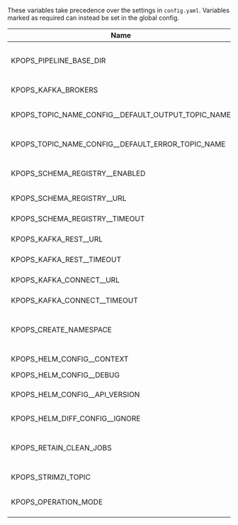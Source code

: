 These variables take precedence over the settings in `config.yaml`. Variables marked as required can instead be set in the global config.

|                       Name                       |             Default Value              |Required|                                   Description                                    |               Setting name                |
|--------------------------------------------------|----------------------------------------|--------|----------------------------------------------------------------------------------|-------------------------------------------|
|KPOPS_PIPELINE_BASE_DIR                           |.                                       |False   |Base directory to the pipelines (default is current working directory)            |pipeline_base_dir                          |
|KPOPS_KAFKA_BROKERS                               |                                        |True    |The comma separated Kafka brokers address.                                        |kafka_brokers                              |
|KPOPS_TOPIC_NAME_CONFIG__DEFAULT_OUTPUT_TOPIC_NAME|${pipeline.name}-${component.name}      |False   |Configures the value for the variable ${output_topic_name}                        |topic_name_config.default_output_topic_name|
|KPOPS_TOPIC_NAME_CONFIG__DEFAULT_ERROR_TOPIC_NAME |${pipeline.name}-${component.name}-error|False   |Configures the value for the variable ${error_topic_name}                         |topic_name_config.default_error_topic_name |
|KPOPS_SCHEMA_REGISTRY__ENABLED                    |False                                   |False   |Whether the Schema Registry handler should be initialized.                        |schema_registry.enabled                    |
|KPOPS_SCHEMA_REGISTRY__URL                        |http://localhost:8081/                  |False   |Address of the Schema Registry.                                                   |schema_registry.url                        |
|KPOPS_SCHEMA_REGISTRY__TIMEOUT                    |30                                      |False   |Operation timeout in seconds.                                                     |schema_registry.timeout                    |
|KPOPS_KAFKA_REST__URL                             |http://localhost:8082/                  |False   |Address of the Kafka REST Proxy.                                                  |kafka_rest.url                             |
|KPOPS_KAFKA_REST__TIMEOUT                         |30                                      |False   |Operation timeout in seconds.                                                     |kafka_rest.timeout                         |
|KPOPS_KAFKA_CONNECT__URL                          |http://localhost:8083/                  |False   |Address of Kafka Connect.                                                         |kafka_connect.url                          |
|KPOPS_KAFKA_CONNECT__TIMEOUT                      |30                                      |False   |Operation timeout in seconds.                                                     |kafka_connect.timeout                      |
|KPOPS_CREATE_NAMESPACE                            |False                                   |False   |Flag for `helm upgrade --install`. Create the release namespace if not present.   |create_namespace                           |
|KPOPS_HELM_CONFIG__CONTEXT                        |                                        |False   |Name of kubeconfig context (`--kube-context`)                                     |helm_config.context                        |
|KPOPS_HELM_CONFIG__DEBUG                          |False                                   |False   |Run Helm in Debug mode                                                            |helm_config.debug                          |
|KPOPS_HELM_CONFIG__API_VERSION                    |                                        |False   |Kubernetes API version used for `Capabilities.APIVersions`                        |helm_config.api_version                    |
|KPOPS_HELM_DIFF_CONFIG__IGNORE                    |                                        |True    |Set of keys that should not be checked.                                           |helm_diff_config.ignore                    |
|KPOPS_RETAIN_CLEAN_JOBS                           |False                                   |False   |Whether to retain clean up jobs in the cluster or uninstall the, after completion.|retain_clean_jobs                          |
|KPOPS_STRIMZI_TOPIC                               |                                        |False   |Configuration for Strimzi Kafka Topics.                                           |strimzi_topic                              |
|KPOPS_OPERATION_MODE                              |managed                                 |False   |The operation mode of KPOps (managed, manifest, argo).                            |operation_mode                             |
